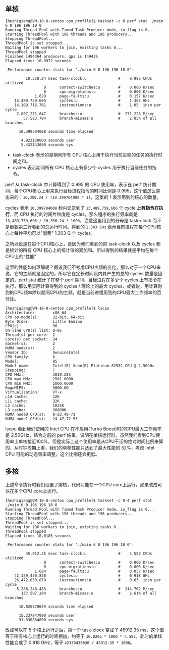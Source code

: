 ## 单核
```
[hezhiqiang@VM-10-8-centos cpu_profile]$ taskset -c 0 perf stat ./main 6 0 196 196 10 0
Running Thread Pool with Timed Task Producer mode, io_flag is 0...
Starting ThreadPool with 196 threads and 196 producers...
Stopping ThreadPool...
ThreadPool is set stopped...
Waiting for 196 workers to join, existing tasks 0...
ThreadPool stopped
Finished 1494364 producers, qps is 149436
Elapsed time: 10.3972 seconds

 Performance counter stats for './main 6 0 196 196 10 0':

         10,350.24 msec task-clock:u              #    0.995 CPUs utilized
                 0      context-switches:u        #    0.000 K/sec
                 0      cpu-migrations:u          #    0.000 K/sec
             1,629      page-faults:u             #    0.157 K/sec
    13,489,759,606      cycles:u                  #    1.303 GHz
    14,169,716,761      instructions:u            #    1.05  insn per cycle
     2,807,271,647      branches:u                #  271.228 M/sec
        57,583,704      branch-misses:u           #    2.05% of all branches

      10.399704008 seconds time elapsed

       4.923130000 seconds user
       5.432143000 seconds sys
```
* task-clock 表示的是期间所有 CPU 核心上用于执行当前进程的任务的执行时间之和。
* cycles 表示期间所有 CPU 核心上有多少个 cycles 用于执行当前任务的指令。

perf 从 task-clock 中计算得到了 0.995 的 CPU 使用率，表示在 perf 统计期间，每个CPU核心上用来执行目标进程指令的时间比例是 0.995，这个值怎么算出来的：`10,350.24 / (10.399704008 * 1)`，这里的 1 表示用到的核心的数量。

cycles 表示 `10.399704008` 秒内记录到了 `13,489,759,606` 个 cycle **上有指令在执行**，而 CPU 执行的时间片粒度是 cycles，那么程序的执行频率就是 `13,489,759,606 / 10,350.24 * 1000`，注意这里用到的分母是 task-clock 而不是倒数第三行看到的总运行时间。得到的 `1.303 GHz` 表示当前进程在每个CPU核心上每秒平均可以"消费" 1.303 G 个 cycles。

之所以说是在每个CPU核心上，是因为我们看到的的 task-clock 以及 cycles 都是统计的所有 CPU 核心上的统计值的累加和。所以得到的结果就是平均在每个CPU上的“性能”

这里的性能如何理解呢？假设我们不考虑CPU主频的变化，那么对于一个CPU来说，它的主频就是固定的，所以它在定长时间段内其产生的总的 cycles 数量是固定的，perf stat 统计了在整个 perf 期间，目标进程在多少个 cycles 上有指令在执行，那么用实际计算得到的 cycles / 理论上的最大 cycles，或者说，用计算得到的CPU频率除以期间CPU的主频，就是当前进程用到的CPU最大工作频率的百分比。
```
[hezhiqiang@VM-10-8-centos cpu_profile]$ lscpu
Architecture:        x86_64
CPU op-mode(s):      32-bit, 64-bit
Byte Order:          Little Endian
CPU(s):              96
On-line CPU(s) list: 0-95
Thread(s) per core:  2
Core(s) per socket:  24
Socket(s):           2
NUMA node(s):        2
Vendor ID:           GenuineIntel
CPU family:          6
Model:               85
Model name:          Intel(R) Xeon(R) Platinum 8255C CPU @ 2.50GHz
Stepping:            7
CPU MHz:             3019.285
CPU max MHz:         2501.0000
CPU min MHz:         1000.0000
BogoMIPS:            5000.00
Virtualization:      VT-x
L1d cache:           32K
L1i cache:           32K
L2 cache:            1024K
L3 cache:            36608K
NUMA node0 CPU(s):   0-23,48-71
NUMA node1 CPU(s):   24-47,72-95
```
lscpu 看到我们使用的 Intel CPU 在不启用(Turbo Boost)时的CPU最大工作频率是 2.50GHz，结合之前的 perf 结果，说明在单核运行时，虽然我们看到CPU使用率上单核接近100%，但是实际上这个使用率是从CPU干活的绝对时间比例来算的，从时钟周期上看，我们的单核性能只达到了最大性能的 52%，考虑 Intel CPU 可能的动态频率调整，这个比例还会更低。

## 多核

上述命令执行时我们设置了绑核，代码只能在一个CPU core上运行，如果改成可以在多个CPU core上运行。
```
[hezhiqiang@VM-10-8-centos cpu_profile]$ taskset -c 0-4 perf stat ./main 6 0 196 196 10 0
Running Thread Pool with Timed Task Producer mode, io_flag is 0...
Starting ThreadPool with 196 threads and 196 producers...
Stopping ThreadPool...
ThreadPool is set stopped...
Waiting for 196 workers to join, existing tasks 0...
ThreadPool stopped
Elapsed time: 10.0185 seconds

 Performance counter stats for './main 6 0 196 196 10 0':

         45,912.35 msec task-clock:u              #    4.582 CPUs utilized
                 0      context-switches:u        #    0.000 K/sec
                 0      cpu-migrations:u          #    0.000 K/sec
             1,684      page-faults:u             #    0.037 K/sec
    42,139,430,830      cycles:u                  #    0.918 GHz
    26,472,050,878      instructions:u            #    0.63  insn per cycle
     5,266,248,483      branches:u                #  114.702 M/sec
       137,507,204      branch-misses:u           #    2.61% of all branches

      10.020570649 seconds time elapsed

      15.237847000 seconds user
      31.330834000 seconds sys
```
改成可以在 5 个核上运行之后，第一个 task-clock 变成了 45912.35 ms，这个值等于所有核心上运行的时间相加，约等于 `10.0205 * 1000 * 4.582`，此时的单核性能变成了 0.918 GHz，等于 `42139430830 / 45912.35 * 1000`。